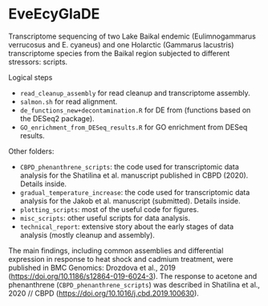 # EveEcyGlaDE
Transcriptome sequencing of two Lake Baikal endemic (Eulimnogammarus verrucosus and E. cyaneus) and one Holarctic (Gammarus lacustris) transcriptome species from the Baikal region subjected to different stressors: scripts. 


Logical steps
* `read_cleanup_assembly` for read cleanup and transcriptome assembly.
* `salmon.sh` for read alignment. 
* `de_functions_new+decontamination.R` for DE from (functions based on the DESeq2 package). 
* `GO_enrichment_from_DESeq_results.R` for GO enrichment from DESeq results.


Other folders:
* `CBPD_phenanthrene_scripts`: the code used for transcriptomic data analysis for the Shatilina et al. manuscript published in CBPD (2020). Details inside.
* `gradual_temperature_increase`: the code used for transcriptomic data analysis for the Jakob et al. manuscript (submitted). Details inside.
* `plotting_scripts`: most of the useful code for figures.
* `misc_scripts`: other useful scripts for data analysis.
* `technical_report`: extensive story about the early stages of data analysis (mostly cleanup and assembly).

The main findings, including common assemblies and differential expression in response to heat shock and cadmium treatment, were published in BMC Genomics: Drozdova et al., 2019 (https://doi.org/10.1186/s12864-019-6024-3). 
The response to acetone and phenanthrene (`CBPD_phenanthrene_scripts`) was described in Shatilina et al., 2020 // CBPD (https://doi.org/10.1016/j.cbd.2019.100630).


